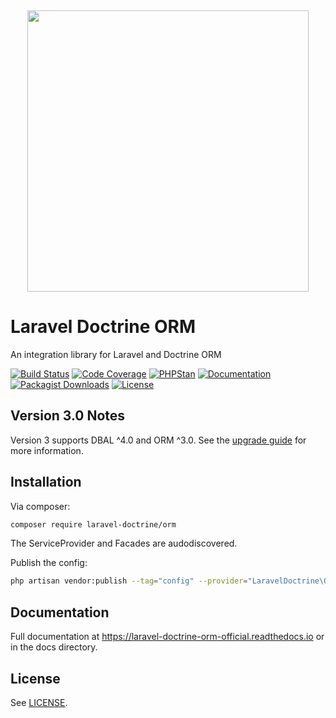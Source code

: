 <p align="center">
    <img src="https://placehold.co/10x10/337ab7/337ab7.png" width="100%" height="15px">
    <img width="450px" src="https://github.com/laravel-doctrine/orm/blob/3.0.x/docs/banner.png"/>
</p>

Laravel Doctrine ORM
====================

An integration library for Laravel and Doctrine ORM

[![Build Status](https://github.com/laravel-doctrine/orm/actions/workflows/continuous-integration.yml/badge.svg)](https://github.com/laravel-doctrine/orm/actions/workflows/continuous-integration.yml?query=branch%3Amain)
[![Code Coverage](https://codecov.io/gh/laravel-doctrine/orm/branch/3.0.x/graph/badge.svg?token=3CpQzDXOWX)](https://codecov.io/gh/laravel-doctrine/orm)
[![PHPStan](https://img.shields.io/badge/PHPStan-level%201-brightgreen.svg)](https://img.shields.io/badge/PHPStan-level%201-brightgreen.svg)
[![Documentation](https://readthedocs.org/projects/laravel-doctrine-orm-official/badge/?version=latest)](https://laravel-doctrine-orm-official.readthedocs.io/en/latest/)
[![Packagist Downloads](https://img.shields.io/packagist/dd/laravel-doctrine/orm)](https://packagist.org/packages/laravel-doctrine/orm)
[![License](https://poser.pugx.org/laravel-doctrine/orm/license)](//packagist.org/packages/laravel-doctrine/orm)


Version 3.0 Notes
-----------------

Version 3 supports DBAL ^4.0 and ORM ^3.0.  See the 
[upgrade guide](https://laravel-doctrine-orm-official.readthedocs.io/en/latest/upgrade.html) 
for more information.


Installation
------------

Via composer:

```bash
composer require laravel-doctrine/orm
```

The ServiceProvider and Facades are audodiscovered.

Publish the config:

```bash
php artisan vendor:publish --tag="config" --provider="LaravelDoctrine\ORM\DoctrineServiceProvider"
```


Documentation
-------------

Full documentation at https://laravel-doctrine-orm-official.readthedocs.io
or in the docs directory.


License
-------

See [LICENSE](https://github.com/laravel-doctrine/orm/blob/master/LICENSE).

